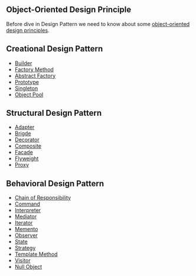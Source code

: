 Object-Oriented Design Principle
-
Before dive in Design Pattern we need to know about some [object-oriented design principles](object-oriented-design-principle.md).

Creational Design Pattern
-
- [Builder](creational/builder.md)
- [Factory Method](creational/factory-method.md)
- [Abstract Factory](creational/abstract-factory.md)
- [Prototype](creational/prototype.md)
- [Singleton](creational/singleton.md)
- [Object Pool](creational/object-pool.md)

Structural Design Pattern
- 
- [Adapter](structural/adapter.md)
- [Brigde](structural/brigde.md)
- [Decorator](structural/decorater.md)
- [Composite](structural/composite.md)
- [Facade](structural/facade.md)
- [Flyweight](structural/flyweight.md)
- [Proxy](structural/proxy.md)

Behavioral Design Pattern
-
- [Chain of Responsibility](behavioral/chain-of-responsibility.md)
- [Command](behavioral/command.md)
- [Interpreter](behavioral/interpreter.md)
- [Mediator](behavioral/mediator.md)
- [Iterator](behavioral/iterator.md)
- [Memento](behavioral/memento.md)
- [Observer](behavioral/observer.md)
- [State](behavioral/state.md)
- [Strategy](behavioral/strategy.md)
- [Template Method](behavioral/template-method.md)
- [Visitor](behavioral/visitor.md)
- [Null Object](behavioral/null-object.md)